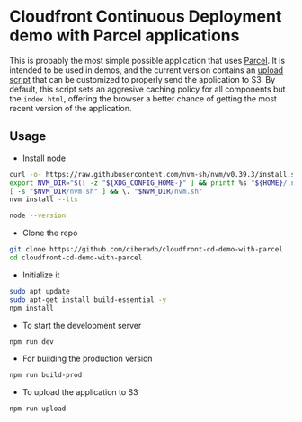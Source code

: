 # Cloudfront Continuous Deployment demo with Parcel applications

This is probably the most simple possible application that uses [Parcel](https://parceljs.org/). It is intended to be used in demos, and the current
version contains an [upload script](scripts/upload.sh) that can be customized to properly send the application to S3. By default, this script sets
an aggresive caching policy for all components but the `index.html`, offering the browser a better chance of getting the most recent version of the
application.

## Usage

* Install node

```bash
curl -o- https://raw.githubusercontent.com/nvm-sh/nvm/v0.39.3/install.sh | bash
export NVM_DIR="$([ -z "${XDG_CONFIG_HOME-}" ] && printf %s "${HOME}/.nvm" || printf %s "${XDG_CONFIG_HOME}/nvm")"
[ -s "$NVM_DIR/nvm.sh" ] && \. "$NVM_DIR/nvm.sh"
nvm install --lts

node --version
```

* Clone the repo

```bash
git clone https://github.com/ciberado/cloudfront-cd-demo-with-parcel
cd cloudfront-cd-demo-with-parcel
```

* Initialize it

```bash
sudo apt update
sudo apt-get install build-essential -y
npm install
```

* To start the development server

```bash
npm run dev
```

* For building the production version

```bash
npm run build-prod
```

* To upload the application to S3

```bash
npm run upload
```
